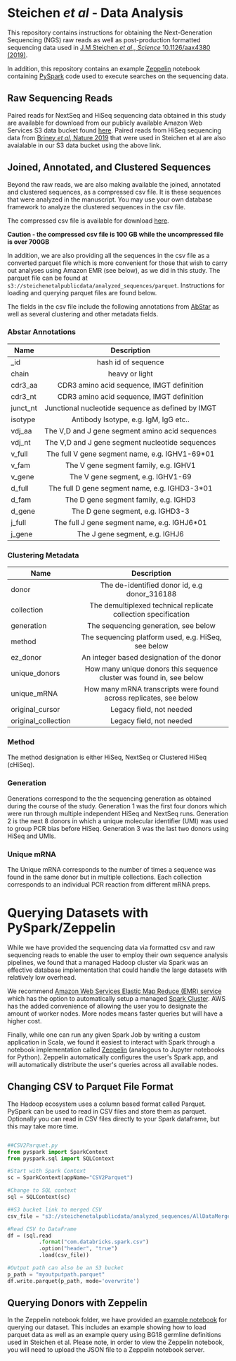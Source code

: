 # Steichen *et al* - Data Analysis 

This repository contains instructions for obtaining the Next-Generation Sequencing (NGS) raw reads as well as post-production formatted sequencing data used in [J.M Steichen *et al*., *Science* 10.1126/aax4380 (2019)](https://science.sciencemag.org/content/early/2019/10/30/science.aax4380). 

In addition, this repository contains an example [Zeppelin](https://zeppelin.apache.org/) notebook containing [PySpark](https://spark.apache.org/docs/0.9.0/python-programming-guide.html) code used to execute searches on the sequencing data.

## Raw Sequencing Reads

Paired reads for NextSeq and HiSeq sequencing data obtained in this study are available for download from our publicly available Amazon Web Services S3 data bucket found [here](https://steichenetalpublicdata.s3-us-west-2.amazonaws.com/raw_sequences/paired_reads.tgz). Paired reads from HiSeq sequencing data from [Briney *et al*, Nature 2019](https://www.ncbi.nlm.nih.gov/pubmed/30664748) that were used in Steichen et al are also avaialable in our S3 data bucket using the above link. 


## Joined, Annotated, and Clustered Sequences

Beyond the raw reads, we are also making available the joined, annotated and clustered sequences, as a compressed csv file. It is these sequences that were analyzed in the manuscript. You may use your own database framework to analyze the clustered sequences in the csv file. 

The compressed csv file is available for download [here](https://steichenetalpublicdata.s3-us-west-2.amazonaws.com/analyzed_sequences/AllDataMerged.csv.gz).

**Caution - the compressed csv file is 100 GB while the uncompressed file is over 700GB**

In addition, we are also providing all the sequences in the csv file as a converted parquet file which is more convenient for those that wish to carry out analyses using Amazon EMR (see below), as we did in this study. The parquet file can be found at ```s3://steichenetalpublicdata/analyzed_sequences/parquet```. Instructions for loading and querying parquet files are found below.

The fields in the csv file include the following annotations from [AbStar](https://github.com/briney/abstar) as well as several clustering and other metadata fields.


### Abstar Annotations 
| Name        | Description     |
| ------------- |:-------------:| 
| _id      | hash id of sequence|
| chain     | heavy or light      | 
| cdr3_aa | CDR3 amino acid sequence, IMGT definition      |   
| cdr3_nt | CDR3 amino acid sequence, IMGT definition      |   
| junct_nt | Junctional nucleotide sequence as defined by IMGT     |   
| isotype | Antibody Isotype, e.g. IgM, IgG etc..|   
| vdj_aa | The V,D and J gene segment amino acid sequences |   
| vdj_nt | The V,D and J gene segment nucleotide sequences|   
| v_full | The full V gene segment name, e.g. IGHV1-69*01      |   
| v_fam | The V gene segment family, e.g. IGHV1       |   
| v_gene | The V gene segment, e.g. IGHV1-69  |   
| d_full | The full D gene segment name, e.g. IGHD3-3*01      |   
| d_fam | The D gene segment family, e.g. IGHD3       |   
| d_gene | The D gene segment, e.g. IGHD3-3  |   
| j_full | The full J gene segment name, e.g. IGHJ6*01      |   
| j_gene | The J gene segment, e.g. IGHJ6   |

### Clustering Metadata 

| Name        | Description     |
| ------------- |:-------------:| 
| donor      | The de-identified donor id, e.g donor_316188|
| collection      | The demultiplexed technical replicate collection specification |
| generation      | The sequencing generation, see below|
| method      | The sequencing platform used, e.g. HiSeq, see below|
| ez_donor      | An integer based designation of the donor |
| unique_donors      | How many unique donors this sequence cluster was found in, see below |
| unique_mRNA      | How many mRNA transcripts were found across replicates, see below |
| original_cursor      | Legacy field, not needed|
| original_collection      | Legacy field, not needed|


### Method

The method designation is either HiSeq, NextSeq or Clustered HiSeq (cHiSeq).

### Generation

Generations correspond to the the sequencing generation as obtained during the course of the study. Generation 1 was the first four donors which were run through multiple independent HiSeq and NextSeq runs. Generation 2 is the next 8 donors in which a unique molecular identifier (UMI) was used to group PCR bias before HiSeq. Generation 3 was the last two donors using HiSeq and UMIs.

### Unique mRNA

The Unique mRNA corresponds to the number of times a sequence was found in the same donor but in multiple collections. Each collection corresponds to an individual PCR reaction from different mRNA preps. 

# Querying Datasets with PySpark/Zeppelin

While we have provided the sequencing data via formatted csv and raw sequencing reads to enable the user to employ their own sequence analysis pipelines, we found that a managed Hadoop cluster via Spark was an effective database implementation that could handle the large datasets with relatively low overhead.

We recommend [Amazon Web Services Elastic Map Reduce (EMR) service](https://aws.amazon.com/emr/) which has the option to automatically setup a managed [Spark Cluster](https://docs.aws.amazon.com/emr/latest/ReleaseGuide/emr-spark.html). AWS has the added convenience of allowing the user you to designate the amount of worker nodes. More nodes means faster queries but will have a higher cost.

Finally, while one can run any given Spark Job by writing a custom application in Scala, we found it easiest to interact with Spark through a notebook implementation called [Zeppelin](https://docs.aws.amazon.com/emr/latest/ReleaseGuide/emr-zeppelin.html) (analogous to Jupyter notebooks for Python). Zeppelin automatically configures the user's Spark app, and will automatically distribute the user's queries across all available nodes.

## Changing CSV to Parquet File Format

The Hadoop ecosystem uses a column based format called Parquet. PySpark can be used to read in CSV files and store them as parquet. Optionally you can read in CSV files directly to your Spark dataframe, but this may take more time.

```python

##CSV2Parquet.py
from pyspark import SparkContext
from pyspark.sql import SQLContext

#Start with Spark Context
sc = SparkContext(appName="CSV2Parquet")

#Change to SQL context 
sql = SQLContext(sc)

##S3 bucket link to merged CSV
csv_file = "s3://steichenetalpublicdata/analyzed_sequences/AllDataMerged.csv.gz"

#Read CSV to DataFrame
df = (sql.read
          .format("com.databricks.spark.csv")
          .option("header", "true")
          .load(csv_file))

#Output path can also be an S3 bucket
p_path = "myoutputpath.parquet"
df.write.parquet(p_path, mode='overwrite')
```




## Querying Donors with Zeppelin

In the Zeppelin notebook folder, we have provided an [example notebook](https://github.com/SchiefLab/HIVPrimeDonors/tree/master/zeppelin_notebooks) for querying our dataset. This includes an example showing how to load parquet data as well as an example query using BG18 germline definitions used in Steichen et al. Please note, in order to view the Zeppelin notebook, you will need to upload the JSON file to a Zeppelin notebook server.



